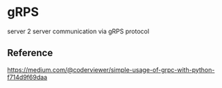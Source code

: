 # gRPS
server 2 server communication via gRPS protocol

## Reference
https://medium.com/@coderviewer/simple-usage-of-grpc-with-python-f714d9f69daa